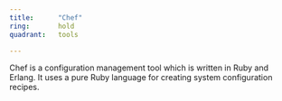 ```yaml
---
title:      "Chef"
ring:       hold
quadrant:   tools

---
```


Chef is a configuration management tool which is written in Ruby and Erlang. It uses a pure Ruby language for creating system configuration recipes.